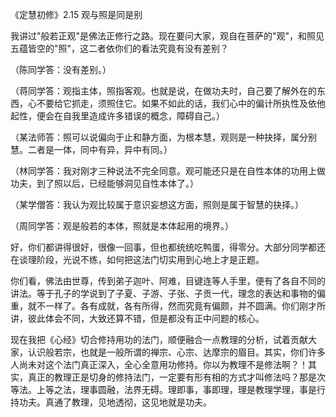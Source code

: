 
《定慧初修》2.15 观与照是同是别

我讲过"般若正观"是佛法正修行之路。现在要问大家，观自在菩萨的"观"，和照见五蕴皆空的"照"，这二者依你们的看法究竟有没有差别？　

（陈同学答：没有差别。）

（蒋同学答：观指主体，照指客观。也就是说，在做功夫时，自己要了解外在的东西，心不要给它抓走，须照住它。如果不如此的话，我们心中的偏计所执性及依他起性，便会在自我里造成许多错误的概念，障碍自己。）

（某法师答：照可以说偏向于止和静方面，为根本慧，观则是一种抉择，属分别慧。二者是一体，同中有异，异中有同。）

（林同学答：我对刚才三种说法不完全同意。观可能还只是在自性本体的功用上做功夫，到了照以后，已经能够洞见自性本体了。）

（某学僧答：我认为观比较属于意识妄想这方面，照则是属于智慧的抉择。）

（周同学答：观是般若的本体，照就是本体起用的境界。）

好，你们都讲得很好，很像一回事，但也都统统吃鸭蛋，得零分。大部分同学都还在谈理阶段，光说不练，如何把这法门切实用到心地上才是正题。

你们看，佛法由世尊，传到弟子迦叶、阿难，目键连等人手里，便有了各自不同的讲法。等于孔子的学说到了子夏、子游、子张、子贡一代，理念的表达和事物的偏重，就不一样了。各有成就，各有所得，然而究竟有偏颇，并不圆满。你们刚才所讲，彼此体会不同，大致还算不错，但是都没有正中问题的核心。

现在我把《心经》切合修持用功的法门，顺便融合一点教理的分析，试着贡献大家，认识般若宗，也就是一般所谓的禅宗、心宗、达摩宗的眉目。其实，你们许多人尚未对这个法门真正深入，全心全意用功修持。你以为教理不是修法啊？！其实，真正的教理正是切身的修持法门，一定要有形有相的方式才叫修法吗？那是次等法。上等之法，理事圆融，法界无碍。理即事，事即理，理是教理学理，事是行持功夫。真通了教理，见地透彻，这见地就是功夫。